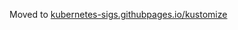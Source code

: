 Moved to [kubernetes-sigs.githubpages.io/kustomize](kubernetes-sigs.githubpages.io/kustomize/guides)